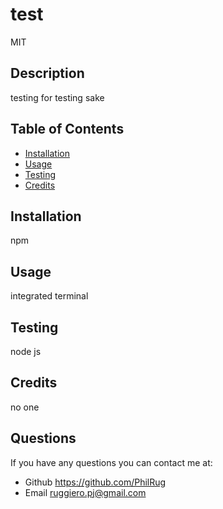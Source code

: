 # test
MIT
## Description
testing for testing sake
    
## Table of Contents
    
- [Installation](#installation)
- [Usage](#usage)
- [Testing](#test)
- [Credits](#credits)
    
## Installation
npm
    
## Usage
integrated terminal
    
## Testing
node js

## Credits
no one
    
## Questions
If you have any questions you can contact me at:
- Github https://github.com/PhilRug
- Email ruggiero.pj@gmail.com
